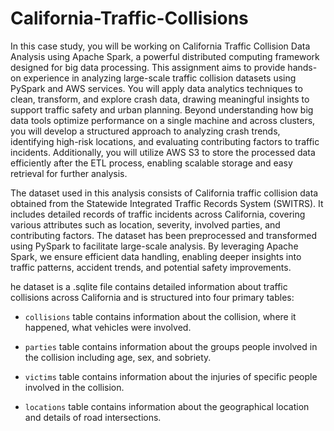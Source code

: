 # California-Traffic-Collisions

In this case study, you will be working on California Traffic Collision Data Analysis using Apache Spark, a powerful distributed computing framework designed for big data processing. This assignment aims to provide hands-on experience in analyzing large-scale traffic collision datasets using PySpark and AWS services. You will apply data analytics techniques to clean, transform, and explore crash data, drawing meaningful insights to support traffic safety and urban planning. Beyond understanding how big data tools optimize performance on a single machine and across clusters, you will develop a structured approach to analyzing crash trends, identifying high-risk locations, and evaluating contributing factors to traffic incidents. Additionally, you will utilize AWS S3 to store the processed data efficiently after the ETL process, enabling scalable storage and easy retrieval for further analysis.

The dataset used in this analysis consists of California traffic collision data obtained from the Statewide Integrated Traffic Records System (SWITRS). It includes detailed records of traffic incidents across California, covering various attributes such as location, severity, involved parties, and contributing factors. The dataset has been preprocessed and transformed using PySpark to facilitate large-scale analysis. By leveraging Apache Spark, we ensure efficient data handling, enabling deeper insights into traffic patterns, accident trends, and potential safety improvements.

he dataset is a .sqlite file contains detailed information about traffic collisions across California and is structured into four primary tables:
- `collisions` table contains information about the collision, where it happened, what vehicles were involved.

- `parties` table contains information about the groups people involved in the collision including age, sex, and sobriety.

- `victims` table contains information about the injuries of specific people involved in the collision.

- `locations` table contains information about the geographical location and details of road intersections.
